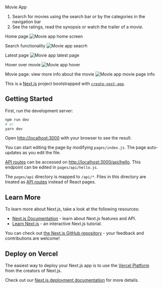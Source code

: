 Movie App

1. Search for movies using the search bar or by the categories in the navigation bar
2. See the ratings, read the synopsis or watch the trailer of a movie.

Home page
![Movie app home screen](https://user-images.githubusercontent.com/95643884/160734256-933559e8-af92-42cb-80e4-05dc6d5e81f9.png)

Search functionality
![Movie app seacrh](https://user-images.githubusercontent.com/95643884/160736635-652e46df-ea9c-4341-bd44-f59e7fd5e7de.png)

Latest page
![Movie app latest page](https://user-images.githubusercontent.com/95643884/160736737-2d722a86-8252-42f8-99cc-0d0097e0e3c6.png)

Hover over movie
![Movie app hover](https://user-images.githubusercontent.com/95643884/160736778-cd2ef5ae-d25c-417b-a61f-e08cb75227fc.png)

Movie page: view more info about the movie
![Movie app movie page info](https://user-images.githubusercontent.com/95643884/160736932-fc9c5ee8-43ab-4f1e-bea8-43521c38d437.png)


This is a [Next.js](https://nextjs.org/) project bootstrapped with [`create-next-app`](https://github.com/vercel/next.js/tree/canary/packages/create-next-app).

## Getting Started

First, run the development server:

```bash
npm run dev
# or
yarn dev
```

Open [http://localhost:3000](http://localhost:3000) with your browser to see the result.

You can start editing the page by modifying `pages/index.js`. The page auto-updates as you edit the file.

[API routes](https://nextjs.org/docs/api-routes/introduction) can be accessed on [http://localhost:3000/api/hello](http://localhost:3000/api/hello). This endpoint can be edited in `pages/api/hello.js`.

The `pages/api` directory is mapped to `/api/*`. Files in this directory are treated as [API routes](https://nextjs.org/docs/api-routes/introduction) instead of React pages.

## Learn More

To learn more about Next.js, take a look at the following resources:

- [Next.js Documentation](https://nextjs.org/docs) - learn about Next.js features and API.
- [Learn Next.js](https://nextjs.org/learn) - an interactive Next.js tutorial.

You can check out [the Next.js GitHub repository](https://github.com/vercel/next.js/) - your feedback and contributions are welcome!

## Deploy on Vercel

The easiest way to deploy your Next.js app is to use the [Vercel Platform](https://vercel.com/new?utm_medium=default-template&filter=next.js&utm_source=create-next-app&utm_campaign=create-next-app-readme) from the creators of Next.js.

Check out our [Next.js deployment documentation](https://nextjs.org/docs/deployment) for more details.
